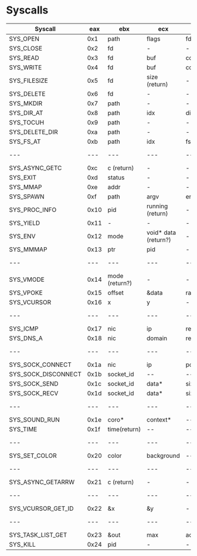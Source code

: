 # Syscalls

| Syscall | eax | ebx | ecx | edx | esi | edi |
|---------|-----|-----|-----|-----|-----|-----|
| SYS_OPEN | 0x1 | path | flags | fd (return) | - | - |
| SYS_CLOSE | 0x2 | fd | - | - | - | - | - |
| SYS_READ | 0x3 | fd | buf | count | offset | - |
| SYS_WRITE | 0x4 | fd | buf | count | offset | - |
| SYS_FILESIZE | 0x5 | fd | size (return) | - | - | - | - |
| SYS_DELETE | 0x6 | fd | - | - | - | - | - |
| SYS_MKDIR | 0x7 | path | - | - | - | - | - |
| SYS_DIR_AT | 0x8 | path | idx | dir_t* | - | - | - |
| SYS_TOCUH | 0x9 | path | - | - | - | - | - |
| SYS_DELETE_DIR | 0xa | path | - | - | - | - | - |
| SYS_FS_AT | 0xb | path | idx | fs_t* | - | - | - |
| --- | --- | --- | --- | --- | --- | --- | --- |
| SYS_ASYNC_GETC | 0xc | c (return) | - | - | - | - | - |
| SYS_EXIT | 0xd | status | - | - | - | - | - |
| SYS_MMAP | 0xe | addr | - | - | - | - | - |
| SYS_SPAWN | 0xf | path | argv | envp | pid (return) | - | - |
| SYS_PROC_INFO | 0x10 | pid | running (return) | - | - | - | - | - |
| SYS_YIELD | 0x11 | - | - | - | - | - | - |
| SYS_ENV | 0x12 | mode | void* data (return?) | - | - | - | - | - |
| SYS_MMMAP | 0x13 | ptr | pid | - | - | - |
| --- | --- | --- | --- | --- | --- | --- | --- |
| SYS_VMODE | 0x14 | mode (return?) | - | - | - | - | - |
| SYS_VPOKE | 0x15 | offset | &data | range | - | - | - |
| SYS_VCURSOR | 0x16 | x | y | - |  - | - | - |
| --- | --- | --- | --- | --- | --- | --- | --- |
| SYS_ICMP | 0x17 | nic | ip | result(return) | -- | -- |
| SYS_DNS_A | 0x18 | nic | domain | result(return) | -- | -- |
| --- | --- | --- | --- | --- | --- | --- | --- |
| SYS_SOCK_CONNECT | 0x1a | nic | ip | port | socket_type/socket_id(return) | -- |
| SYS_SOCK_DISCONNECT | 0x1b | socket_id | -- | -- | -- | -- |
| SYS_SOCK_SEND | 0x1c | socket_id | data* | size | -- | -- |
| SYS_SOCK_RECV | 0x1d | socket_id | data* | size | bytes(return) | -- |
| --- | --- | --- | --- | --- | --- | --- | --- |
| SYS_SOUND_RUN | 0x1e | coro* | context* | -- | -- | -- |
| SYS_TIME | 0x1f | time(return) | -- | -- | -- | -- |
| --- | --- | --- | --- | --- | --- | --- | --- |
| SYS_SET_COLOR | 0x20 | color | background | -- | -- | -- | -- |
| --- | --- | --- | --- | --- | --- | --- | --- |
| SYS_ASYNC_GETARRW | 0x21 | c (return) | - | - | - | - | - |
| --- | --- | --- | --- | --- | --- | --- | --- |
| SYS_VCURSOR_GET_ID | 0x22 | &x | &y | - | - | - |
| --- | --- | --- | --- | --- | --- | --- | --- |
| SYS_TASK_LIST_GET | 0x23 | &out | max | actual | - | - |
| SYS_KILL | 0x24 | pid | - | -| - | - |
